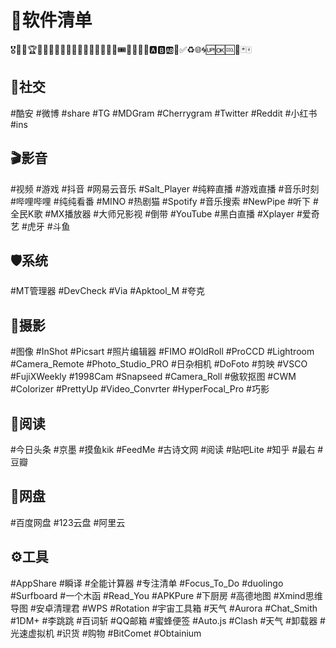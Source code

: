 # 🔰软件清单
🎖🥇🏅🏆🎨🎱💫🌟🎉🎊🎁💓💯📣🔔🇨🇳🎫🎟📆🉑🈲🉐🅰️🅱️🆎🔞✅♻️🌐🌀🆙🆗🆒🎵🃏🀄️

## 🤩社交
#酷安 #微博 #share #TG #MDGram #Cherrygram #Twitter #Reddit #小红书 #ins

## 🎬影音 
#视频 #游戏 #抖音 #网易云音乐 #Salt_Player #纯粹直播 #游戏直播 #音乐时刻 #哔哩哔哩 #纯纯看番 #MINO #热剧猫 #Spotify #音乐搜索 #NewPipe #听下 #全民K歌 #MX播放器 #大师兄影视 #倒带 #YouTube #黑白直播 #Xplayer #爱奇艺 #虎牙 #斗鱼

## 🛡系统
#MT管理器 #DevCheck #Via #Apktool_M #夸克

## 📸摄影
#图像 #InShot #Picsart #照片编辑器 #FIMO #OldRoll #ProCCD #Lightroom #Camera_Remote #Photo_Studio_PRO #日杂相机 #DoFoto #剪映 #VSCO #FujiXWeekly #1998Cam #Snapseed #Camera_Roll #傲软抠图 #CWM #Colorizer #PrettyUp #Video_Convrter #HyperFocal_Pro #巧影 

## 📖阅读
#今日头条 #京墨 #摸鱼kik #FeedMe #古诗文网 #阅读 #贴吧Lite #知乎 #最右 #豆瓣

## 🍭网盘
#百度网盘 #123云盘 #阿里云

## ⚙️工具
#AppShare #瞬译 #全能计算器 #专注清单   #Focus_To_Do #duolingo #Surfboard #一个木函 #Read_You #APKPure #下厨房 #高德地图 #Xmind思维导图 #安卓清理君 #WPS #Rotation #宇宙工具箱 #天气 #Aurora #Chat_Smith #1DM+ #李跳跳 #百词斩 #QQ邮箱 #蜜蜂便签 #Auto.js #Clash #天气 #卸载器 #光速虚拟机 #识货 #购物 #BitComet #Obtainium
